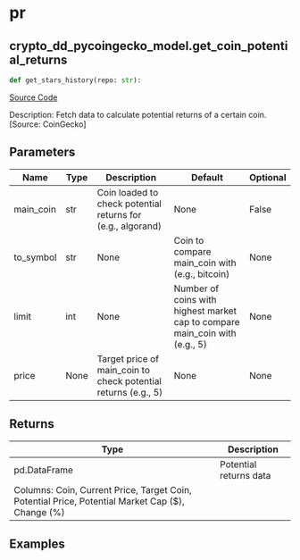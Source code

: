 # pr

## crypto_dd_pycoingecko_model.get_coin_potential_returns

```python
def get_stars_history(repo: str):
```
[Source Code](https://github.com/OpenBB-finance/OpenBBTerminal/tree/main/openbb_terminal/cryptocurrency/due_diligence/pycoingecko_model.py#L62)

Description: Fetch data to calculate potential returns of a certain coin. [Source: CoinGecko]

## Parameters

| Name | Type | Description | Default | Optional |
| ---- | ---- | ----------- | ------- | -------- |
| main_coin | str | Coin loaded to check potential returns for (e.g., algorand) | None | False |
| to_symbol | str | None | Coin to compare main_coin with (e.g., bitcoin) | None | False |
| limit | int | None | Number of coins with highest market cap to compare main_coin with (e.g., 5) | None | False |
| price | None | Target price of main_coin to check potential returns (e.g., 5) | None | None |

## Returns

| Type | Description |
| ---- | ----------- |
| pd.DataFrame | Potential returns data
Columns: Coin, Current Price, Target Coin, Potential Price, Potential Market Cap ($), Change (%) |

## Examples

